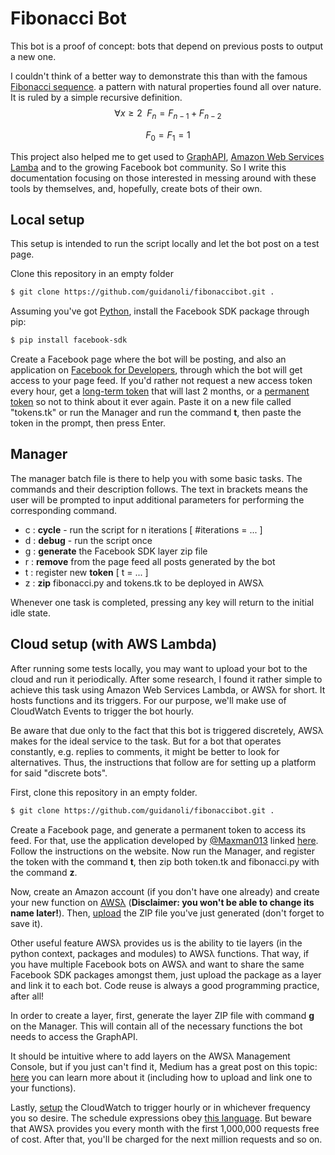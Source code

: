 # Fibonacci Bot

This bot is a proof of concept: bots that depend on previous posts to output a new one.

I couldn't think of a better way to demonstrate this than with the famous [Fibonacci sequence](https://en.wikipedia.org/wiki/Fibonacci_number). a pattern with natural properties found all over nature. It is ruled by a simple recursive definition.
$$
\forall x \ge 2\enspace F_n = F_{n-1} + F_{n-2}
$$

$$
F_0 = F_1 = 1
$$

This project also helped me to get used to [GraphAPI](https://developers.facebook.com/docs/graph-api/), [Amazon Web Services Lamba](https://aws.amazon.com/pt/lambda/) and to the growing Facebook bot community. So I write this documentation focusing on those interested in messing around with these tools by themselves, and, hopefully, create bots of their own.

## Local setup

This setup is intended to run the script locally and let the bot post on a test page.

Clone this repository in an empty folder

```bash
$ git clone https://github.com/guidanoli/fibonaccibot.git .
```

Assuming you've got [Python](https://www.python.org), install the Facebook SDK package through pip:

```bash
$ pip install facebook-sdk
```

Create a Facebook page where the bot will be posting, and also an application on [Facebook for Developers](https://developers.facebook.com/), through which the bot will get access to your page feed. If you'd rather not request a new access token every hour, get a [long-term token](https://sujipthapa.co/blog/generating-never-expiring-facebook-page-access-token) that will last 2 months, or a [permanent token](https://sujipthapa.co/blog/generating-never-expiring-facebook-page-access-token) so not to think about it ever again. Paste it on a new file called "tokens.tk" or run the Manager and run the command **t**, then paste the token in the prompt, then press Enter.

## Manager

The manager batch file is there to help you with some basic tasks. The commands and their description follows. The text in brackets means the user will be prompted to input additional parameters for performing the corresponding command.

- c : **cycle** - run the script for n iterations [ #iterations = ... ]
- d : **debug** - run the script once
- g : **generate** the Facebook SDK layer zip file
- r : **remove** from the page feed all posts generated by the bot
- t : register new **token** [ t = ... ]
- z : **zip** fibonacci.py and tokens.tk to be deployed in AWSλ

Whenever one task is completed, pressing any key will return to the initial idle state.

## Cloud setup (with AWS Lambda)

After running some tests locally, you may want to upload your bot to the cloud and run it periodically. After some research, I found it rather simple to achieve this task using Amazon Web Services Lambda, or AWSλ for short. It hosts functions and its triggers. For our purpose, we'll make use of CloudWatch Events to trigger the bot hourly.

Be aware that due only to the fact that this bot is triggered discretely, AWSλ makes for the ideal service to the task. But for a bot that operates constantly, e.g. replies to comments, it might be better to look for alternatives. Thus, the instructions that follow are for setting up a platform for said "discrete bots".

First, clone this repository in an empty folder.

```bash
$ git clone https://github.com/guidanoli/fibonaccibot.git .
```

Create a Facebook page, and generate a permanent token to access its feed. For that, use the application developed by [@Maxman013](https://github.com/maxman013) linked [here](https://maxman013.github.io/token/?fbclid=IwAR25te6sYpYW_pbSRUBykdgdwHQBA3MUdhRQJp7Sq02Ok84bWQdUt5ww6v4). Follow the instructions on the website. Now run the Manager, and register the token with the command **t**, then zip both token.tk and fibonacci.py with the command **z**.

Now, create an Amazon account (if you don't have one already) and create your new function on [AWSλ](https://aws.amazon.com/pt/lambda/) (**Disclaimer: you won't be able to change its name later!**). Then, [upload](https://aws.amazon.com/pt/premiumsupport/knowledge-center/build-python-lambda-deployment-package/) the ZIP file you've just generated (don't forget to save it).

Other useful feature AWSλ provides us is the ability to tie layers (in the python context, packages and modules) to AWSλ functions. That way, if you have multiple Facebook bots on AWSλ and want to share the same Facebook SDK packages amongst them, just upload the package as a layer and link it to each bot. Code reuse is always a good programming practice, after all!

In order to create a layer, first, generate the layer ZIP file with command **g** on the Manager. This will contain all of the necessary functions the bot needs to access the GraphAPI.

It should be intuitive where to add layers on the AWSλ Management Console, but if you just can't find it, Medium has a great post on this topic: [here](https://medium.com/@adhorn/getting-started-with-aws-lambda-layers-for-python-6e10b1f9a5d) you can learn more about it (including how to upload and link one to your functions).

Lastly, [setup](https://docs.aws.amazon.com/AmazonCloudWatch/latest/events/RunLambdaSchedule.html) the CloudWatch to trigger hourly or in whichever frequency you so desire. The schedule expressions obey [this language](https://docs.aws.amazon.com/lambda/latest/dg/tutorial-scheduled-events-schedule-expressions.html). But beware that AWSλ provides you every month with the first 1,000,000 requests free of cost. After that, you'll be charged for the next million requests and so on.
